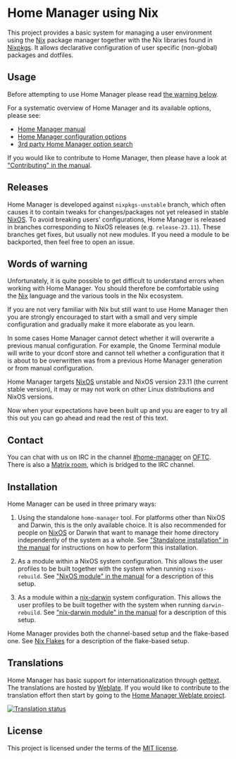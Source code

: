 Home Manager using Nix
======================

This project provides a basic system for managing a user environment using the
[Nix][] package manager together with the Nix libraries found in [Nixpkgs][]. It
allows declarative configuration of user specific (non-global) packages and
dotfiles.

Usage
-----

Before attempting to use Home Manager please read [the warning
below](#words-of-warning).

For a systematic overview of Home Manager and its available options, please see:

- [Home Manager manual][manual]
- [Home Manager configuration options][configuration options]
- [3rd party Home Manager option
  search](https://mipmip.github.io/home-manager-option-search/)

If you would like to contribute to Home Manager, then please have a look at
["Contributing" in the manual][contributing].

Releases
--------

Home Manager is developed against `nixpkgs-unstable` branch, which often causes
it to contain tweaks for changes/packages not yet released in stable [NixOS][].
To avoid breaking users' configurations, Home Manager is released in branches
corresponding to NixOS releases (e.g. `release-23.11`). These branches get
fixes, but usually not new modules. If you need a module to be backported, then
feel free to open an issue.

Words of warning
----------------

Unfortunately, it is quite possible to get difficult to understand errors when
working with Home Manager. You should therefore be comfortable using the [Nix][]
language and the various tools in the Nix ecosystem.

If you are not very familiar with Nix but still want to use Home Manager then
you are strongly encouraged to start with a small and very simple configuration
and gradually make it more elaborate as you learn.

In some cases Home Manager cannot detect whether it will overwrite a previous
manual configuration. For example, the Gnome Terminal module will write to your
dconf store and cannot tell whether a configuration that it is about to be
overwritten was from a previous Home Manager generation or from manual
configuration.

Home Manager targets [NixOS][] unstable and NixOS version 23.11 (the current
stable version), it may or may not work on other Linux distributions and NixOS
versions.

Now when your expectations have been built up and you are eager to try all this
out you can go ahead and read the rest of this text.

Contact
-------

You can chat with us on IRC in the channel [#home-manager][] on [OFTC][]. There
is also a [Matrix room](https://matrix.to/#/#hm:rycee.net), which is bridged to
the IRC channel.

Installation
------------

Home Manager can be used in three primary ways:

1. Using the standalone `home-manager` tool. For platforms other than NixOS and
   Darwin, this is the only available choice. It is also recommended for people
   on [NixOS][] or Darwin that want to manage their home directory independently
   of the system as a whole. See ["Standalone installation" in the
   manual][manual standalone install] for instructions on how to perform this
   installation.

1. As a module within a NixOS system configuration. This allows the user
   profiles to be built together with the system when running `nixos-rebuild`.
   See ["NixOS module" in the manual][manual nixos install] for a description of
   this setup.

1. As a module within a [nix-darwin] system configuration. This allows the user
   profiles to be built together with the system when running `darwin-rebuild`.
   See ["nix-darwin module" in the manual][manual nix-darwin install] for a
   description of this setup.

Home Manager provides both the channel-based setup and the flake-based one. See
[Nix Flakes][manual nix flakes] for a description of the flake-based setup.

Translations
------------

Home Manager has basic support for internationalization through
[gettext](https://www.gnu.org/software/gettext/). The translations are hosted by
[Weblate](https://weblate.org/). If you would like to contribute to the
translation effort then start by going to the [Home Manager Weblate
project](https://hosted.weblate.org/engage/home-manager/).

<a href="https://hosted.weblate.org/engage/home-manager/">
    <img src="https://hosted.weblate.org/widgets/home-manager/-/multi-auto.svg" alt="Translation status" />
</a>

License
-------

This project is licensed under the terms of the [MIT license](LICENSE).

[#home-manager]: https://webchat.oftc.net/?channels=home-manager
[Nix Flakes]: https://nixos.wiki/wiki/Flakes
[NixOS]: https://nixos.org/
[Nix]: https://nixos.org/explore.html
[Nixpkgs]: https://github.com/NixOS/nixpkgs
[OFTC]: https://oftc.net/
[configuration options]: https://nix-community.github.io/home-manager/options.xhtml
[contributing]: https://nix-community.github.io/home-manager/#ch-contributing
[manual nix flakes]: https://nix-community.github.io/home-manager/#ch-nix-flakes
[manual nix-darwin install]: https://nix-community.github.io/home-manager/#sec-install-nix-darwin-module
[manual nixos install]: https://nix-community.github.io/home-manager/#sec-install-nixos-module
[manual standalone install]: https://nix-community.github.io/home-manager/#sec-install-standalone
[manual]: https://nix-community.github.io/home-manager/
[nix-darwin]: https://github.com/LnL7/nix-darwin
